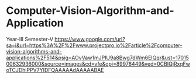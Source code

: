 # Computer-Vision-Algorithm-and-Application
Year-III Semester-V
https://www.google.com/url?sa=i&url=https%3A%2F%2Fwww.projectpro.io%2Farticle%2Fcomputer-vision-algorithms-and-applications%2F514&psig=AOvVaw1mJPIU9a8Bwg7dWm6EIQqr&ust=1701500632936000&source=images&cd=vfe&opi=89978449&ved=0CBIQjRxqFwoTCJDhiPPV7YIDFQAAAAAdAAAAABAE
